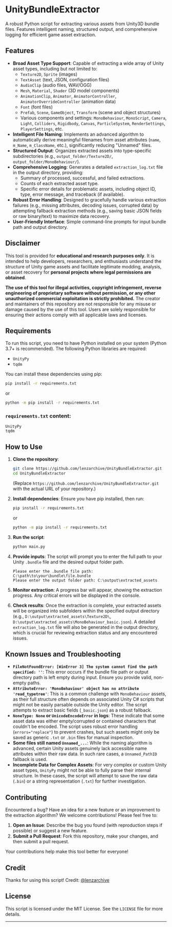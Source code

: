# UnityBundleExtractor

A robust Python script for extracting various assets from Unity3D bundle files. Features intelligent naming, structured output, and comprehensive logging for efficient game asset extraction.

## Features

  * **Broad Asset Type Support**: Capable of extracting a wide array of Unity asset types, including but not limited to:
      * `Texture2D`, `Sprite` (images)
      * `TextAsset` (text, JSON, configuration files)
      * `AudioClip` (audio files, WAV/OGG)
      * `Mesh`, `Material`, `Shader` (3D model components)
      * `AnimationClip`, `Animator`, `AnimatorController`, `AnimatorOverrideController` (animation data)
      * `Font` (font files)
      * `Prefab`, `Scene`, `GameObject`, `Transform` (scene and object structures)
      * Various components and settings: `MonoBehaviour`, `MonoScript`, `Camera`, `Light`, `Colliders`, `Rigidbody`, `Canvas`, `ParticleSystem`, `RenderSettings`, `PlayerSettings`, etc.
  * **Intelligent File Naming**: Implements an advanced algorithm to automatically derive meaningful filenames from asset attributes (`name`, `m_Name`, `m_ClassName`, etc.), significantly reducing "Unnamed" files.
  * **Structured Output**: Organizes extracted assets into type-specific subdirectories (e.g., `output_folder/Texture2D/`, `output_folder/MonoBehaviour/`).
  * **Comprehensive Logging**: Generates a detailed `extraction_log.txt` file in the output directory, providing:
      * Summary of processed, successful, and failed extractions.
      * Counts of each extracted asset type.
      * Specific error details for problematic assets, including object ID, type, error message, and traceback (if available).
  * **Robust Error Handling**: Designed to gracefully handle various extraction failures (e.g., missing attributes, decoding issues, corrupted data) by attempting fallback extraction methods (e.g., saving basic JSON fields or raw binary/text) to maximize data recovery.
  * **User-Friendly Interface**: Simple command-line prompts for input bundle path and output directory.

## Disclaimer

This tool is provided for **educational and research purposes only**. It is intended to help developers, researchers, and enthusiasts understand the structure of Unity game assets and facilitate legitimate modding, analysis, or asset recovery for **personal projects where legal permissions are obtained**.

**The use of this tool for illegal activities, copyright infringement, reverse engineering of proprietary software without permission, or any other unauthorized commercial exploitation is strictly prohibited.** The creator and maintainers of this repository are not responsible for any misuse or damage caused by the use of this tool. Users are solely responsible for ensuring their actions comply with all applicable laws and licenses.

## Requirements

To run this script, you need to have Python installed on your system (Python 3.7+ is recommended).
The following Python libraries are required:

  * `UnityPy`
  * `tqdm`

You can install these dependencies using pip:

```bash
pip install -r requirements.txt
```
or
```bash
python -m pip install -r requirements.txt
```

### `requirements.txt` content:

```
UnityPy
tqdm
```

## How to Use

1.  **Clone the repository**:

    ```bash
    git clone https://github.com/lenzarchive/UnityBundleExtractor.git
    cd UnityBundleExtractor
    ```

    (Replace `https://github.com/lenzarchive/UnityBundleExtractor.git` with the actual URL of your repository.)

2.  **Install dependencies**:
    Ensure you have pip installed, then run:

    ```bash
    pip install -r requirements.txt
    ```
    or
    ```bash
    python -m pip install -r requirements.txt
    ```

4.  **Run the script**:

    ```bash
    python main.py
    ```

5.  **Provide inputs**:
    The script will prompt you to enter the full path to your Unity `.bundle` file and the desired output folder path.

    ```
    Please enter the .bundle file path: C:\path\to\your\bundle\file.bundle
    Please enter the output folder path: C:\output\extracted_assets
    ```

6.  **Monitor extraction**:
    A progress bar will appear, showing the extraction progress. Any critical errors will be displayed in the console.

7.  **Check results**:
    Once the extraction is complete, your extracted assets will be organized into subfolders within the specified output directory (e.g., `D:\output\extracted_assets\Texture2D\`, `D:\output\extracted_assets\MonoBehaviour_basic.json`).
    A detailed `extraction_log.txt` file will also be generated in the output directory, which is crucial for reviewing extraction status and any encountered issues.

## Known Issues and Troubleshooting

  * **`FileNotFoundError: [WinError 3] The system cannot find the path specified: ''`**: This error occurs if the bundle file path or output directory path is left empty during input. Ensure you provide valid, non-empty paths.
  * **`AttributeError: 'MonoBehaviour' object has no attribute 'read_typetree'`**: This is a common challenge with `MonoBehaviour` assets, as their full structure often depends on associated Unity C\# scripts that might not be easily parsable outside the Unity editor. The script attempts to extract basic fields (`_basic.json`) as a robust fallback.
  * **`NoneType: None` or `UnicodeEncodeError` in logs**: These indicate that some asset data was either empty/corrupted or contained characters that couldn't be encoded. The script uses robust error handling (`errors="replace"`) to prevent crashes, but such assets might only be saved as generic `.txt` or `.bin` files for manual inspection.
  * **Some files still named `Unnamed_...`**: While the naming algorithm is advanced, certain Unity assets genuinely lack accessible name attributes within their raw data. In such rare cases, a `Unnamed_PathID` fallback is used.
  * **Incomplete Data for Complex Assets**: For very complex or custom Unity asset types, `UnityPy` might not be able to fully parse their internal structure. In these cases, the script will attempt to save the raw data (`.bin`) or a string representation (`.txt`) for further investigation.

## Contributing

Encountered a bug? Have an idea for a new feature or an improvement to the extraction algorithm?
We welcome contributions\! Please feel free to:

1.  **Open an Issue**: Describe the bug you found (with reproduction steps if possible) or suggest a new feature.
2.  **Submit a Pull Request**: Fork this repository, make your changes, and then submit a pull request.

Your contributions help make this tool better for everyone\!

## Credit

Thanks for using this script\!
Credit: [@lenzarchive](https://github.com/lenzarchive)

## License

This script is licensed under the MIT License. See the `LICENSE` file for more details.

-----
